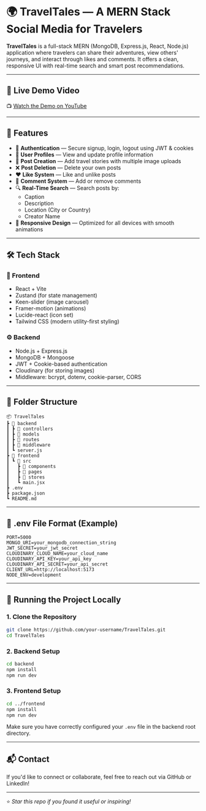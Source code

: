 # 🌍 TravelTales — A MERN Stack Social Media for Travelers

**TravelTales** is a full-stack MERN (MongoDB, Express.js, React, Node.js) application where travelers can share their adventures, view others' journeys, and interact through likes and comments. It offers a clean, responsive UI with real-time search and smart post recommendations.

---

## 🎥 Live Demo Video

📺 [Watch the Demo on YouTube](https://youtu.be/wePT6HTRsfs)

---

## 📸 Features

- 🔐 **Authentication** — Secure signup, login, logout using JWT & cookies
- 👤 **User Profiles** — View and update profile information
- 📝 **Post Creation** — Add travel stories with multiple image uploads
- ❌ **Post Deletion** — Delete your own posts
- ❤️ **Like System** — Like and unlike posts
- 💬 **Comment System** — Add or remove comments
- 🔍 **Real-Time Search** — Search posts by:
  - Caption
  - Description
  - Location (City or Country)
  - Creator Name
- 📱 **Responsive Design** — Optimized for all devices with smooth animations

---

## 🛠️ Tech Stack

### 🔧 Frontend
- React + Vite
- Zustand (for state management)
- Keen-slider (image carousel)
- Framer-motion (animations)
- Lucide-react (icon set)
- Tailwind CSS (modern utility-first styling)

### ⚙️ Backend
- Node.js + Express.js
- MongoDB + Mongoose
- JWT + Cookie-based authentication
- Cloudinary (for storing images)
- Middleware: bcrypt, dotenv, cookie-parser, CORS

---

## 📁 Folder Structure

```
📦 TravelTales
┣ 📂 backend
┃ ┣ 📂 controllers
┃ ┣ 📂 models
┃ ┣ 📂 routes
┃ ┣ 📂 middleware
┃ ┗ server.js
┣ 📂 frontend
┃ ┗ 📂 src
┃   ┣ 📂 components
┃   ┣ 📂 pages
┃   ┣ 📂 stores
┃   ┗ main.jsx
┣ .env
┣ package.json
┗ README.md
```

---

## 🔑 .env File Format (Example)

```env
PORT=5000
MONGO_URI=your_mongodb_connection_string
JWT_SECRET=your_jwt_secret
CLOUDINARY_CLOUD_NAME=your_cloud_name
CLOUDINARY_API_KEY=your_api_key
CLOUDINARY_API_SECRET=your_api_secret
CLIENT_URL=http://localhost:5173
NODE_ENV=development
```

---

## 🧪 Running the Project Locally

### 1. **Clone the Repository**
```bash
git clone https://github.com/your-username/TravelTales.git
cd TravelTales
```

### 2. **Backend Setup**
```bash
cd backend
npm install
npm run dev
```

### 3. **Frontend Setup**
```bash
cd ../frontend
npm install
npm run dev
```

Make sure you have correctly configured your `.env` file in the backend root directory.

---

## 📬 Contact

If you'd like to connect or collaborate, feel free to reach out via GitHub or LinkedIn!

---

⭐ *Star this repo if you found it useful or inspiring!*



